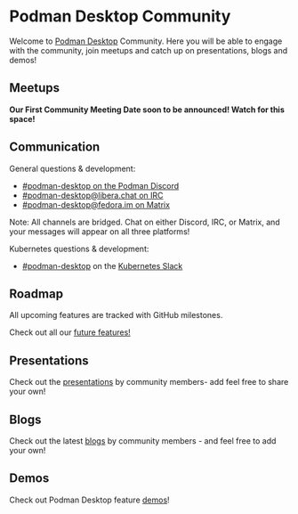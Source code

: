 # Podman Desktop Community
  Welcome to [Podman Desktop](https://github.com/podman-desktop/podman-desktop) Community. Here you will be able to engage with the community, join meetups and catch up on presentations, blogs and demos!

## Meetups
   **Our First Community Meeting Date soon to be announced! Watch for this space!** 

## Communication
   General questions & development:

- [#podman-desktop on the Podman Discord](https://discord.com/invite/x5GzFF6QH4)
- [#podman-desktop@libera.chat on IRC](https://libera.chat/)
- [#podman-desktop@fedora.im on Matrix](https://chat.fedoraproject.org/#/room/#podman-desktop:fedora.im)

Note: All channels are bridged. Chat on either Discord, IRC, or Matrix, and your messages will appear on all three platforms!

Kubernetes questions & development:

- [#podman-desktop](https://app.slack.com/client/T09NY5SBT/C04A0L7LUFM) on the [Kubernetes Slack](https://slack.k8s.io/)

## Roadmap
All upcoming features are tracked with GitHub milestones.

Check out all our [future features!](https://github.com/containers/podman-desktop/milestones)

## Presentations
   Check out the [presentations](./presentations/README.md) by community members- add feel free to share your own!

## Blogs
   Check out the latest [blogs](./blogposts/README.md) by community members - and feel free to add your own!

## Demos
   Check out Podman Desktop feature [demos](./demos/README.md)!


